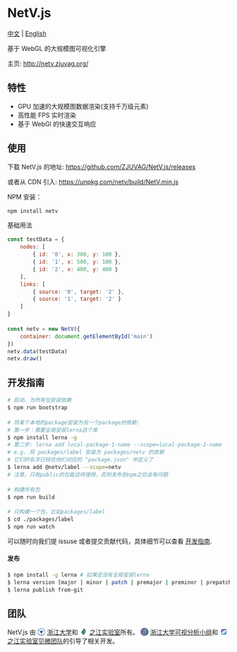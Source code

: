 # NetV.js

[中文](./README-CHINESE.md) | [English](./README.md)

基于 WebGL 的大规模图可视化引擎

主页: http://netv.zjuvag.org/

## 特性

-   GPU 加速的大规模图数据渲染(支持千万级元素)
-   高性能 FPS 实时渲染
-   基于 WebGl 的快速交互响应

## 使用

下载 NetV.js 的地址: https://github.com/ZJUVAG/NetV.js/releases

或者从 CDN 引入: https://unpkg.com/netv/build/NetV.min.js

NPM 安装：

```bash
npm install netv
```

基础用法

```js
const testData = {
    nodes: [
        { id: '0', x: 300, y: 100 },
        { id: '1', x: 500, y: 100 },
        { id: '2', x: 400, y: 400 }
    ],
    links: [
        { source: '0', target: '2' },
        { source: '1', target: '2' }
    ]
}

const netv = new NetV({
    container: document.getElementById('main')
})
netv.data(testData)
netv.draw()
```

## 开发指南

```bash
# 启动、为所有包安装依赖
$ npm run bootstrap

# 将某个本地的package安装为另一个package的依赖:
# 第一步：需要全局安装lerna这个库
$ npm install lerna -g
# 第二步: lerna add local-package-1-name --scope=local-package-2-name
# e.g. 将 packages/label 安装为 packages/netv 的依赖
# 它们的名字已经在他们对应的 "package.json" 中定义了
$ lerna add @netv/label --scope=netv
# 注意，只有public的包能这样使用，否则发布到npm之后会有问题

# 构建所有包
$ npm run build

# 只构建一个包，比如packages/label
$ cd ./packages/label
$ npm run watch
```

可以随时向我们提 issuse 或者提交贡献代码，具体细节可以查看 [开发指南](./docs/development-guide-chinese.md).

#### 发布

```bash
$ npm install -g lerna # 如果还没有全局安装lerna
$ lerna version [major | minor | patch | premajor | preminor | prepatch | prerelease]
$ lerna publish from-git
```

## 团队

NetV.js 由 <img src='https://github.com/ZJUVAI/NetV.js/raw/dev/docs/zju.svg' height=18 style="display: inline; vertical-align: sub;"> [浙江大学](http://www.zju.edu.cn/)和 <img src='https://github.com/ZJUVAI/NetV.js/raw/dev/docs/zjlab.svg' height=18 style="display: inline; vertical-align: sub;"> [之江实验室](https://www.zhejianglab.com/)所有。 <img src='https://github.com/ZJUVAI/NetV.js/raw/dev/docs/zjuvag.png'  height=18 style="display: inline; vertical-align: sub;"> [浙江大学可视分析小组](https://zjuvag.org/)和 <img src='https://github.com/ZJUVAI/NetV.js/raw/dev/docs/jianwei.svg' height=18 style="display: inline; vertical-align: sub;"> [之江实验室见微团队](https://jianwei.projects.zjvis.org/#/)的引导了相关开发。
